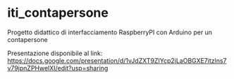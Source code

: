 # iti_contapersone
Progetto didattico di interfacciamento RaspberryPI con Arduino per un contapersone

Presentazione disponibile al link: https://docs.google.com/presentation/d/1vJdZXT9ZIYcp2jLaOBGXE7itzlns7v79jpnZPHwelXI/edit?usp=sharing
